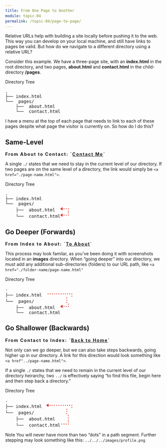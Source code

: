 ```yaml
---
title: From One Page to Another
module: topic-04
permalink: /topic-04/page-to-page/
---
```


<div class="divider-heading"></div>

Relative URLs help with building a site locally before pushing it to the web. This way you can develop on your local machine, and still have links to pages be valid. But how do we navigate to a different directory using a relative URL?

Consider this example. We have a three-page site, with an **index.html** in the root directory, and two pages, **about.html** and **contact.html** in the child-directory **/pages**.


<div id="code-heading">Directory Tree</div>
<pre id="bash">
.
├── index.html
└── <i class="far fa-folder-open"></i> pages/
    ├── <i class="fab fa-html5"></i> about.html
    └── <i class="fab fa-html5"></i> contact.html
</pre>


I have a menu at the top of each page that needs to link to each of these pages despite what page the visitor is currently on. So how do I do this?


<h2 id="same-level-linking">Same-Level</h2>
<i class="fas fa-long-arrow-alt-right" style="color: #DF382C"></i> <span style="font-weight: bold; letter-spacing: 2px;">From About to Contact: `<a href="./contact.html">Contact Me</a>`</span>

A single `./` states that we need to stay in the current level of our directory. If two pages are on the same level of a directory, the link would simply be `<a href="./page-name.html">`.


<div id="code-heading">Directory Tree</div>
<pre id="bash">
.
├── index.html
└── <i class="far fa-folder-open"></i> pages/
    ├── <i class="fab fa-html5"></i> about.html<img class="fas bounce" src="../img/dots-corner-open-arrow.png" style="width: 2em; margin: 0 0 0 1.2em;" />
    └── <i class="fab fa-html5"></i> contact.html<img class="fas bounce" src="../img/dots-corner-close-arrow.png" style="width: 2em; margin: 0;" />
</pre>


<h2 id="deeper-level-linking">Go Deeper (Forwards)</h2>
<i class="fas fa-long-arrow-alt-right" style="color: #DF382C"></i> <span style="font-weight: bold; letter-spacing: 2px;">From Index to About: `<a href="./pages/about.html">To About</a>`</span>

This process may look familar, as you've been doing it with screenshots located in an **images** directory. When “going deeper” into our directory, we must add any additional sub-directories (folders) to our URL path, like `<a href="./folder-name/page-name.html"`


<div id="code-heading">Directory Tree</div>
<pre id="bash">
.
├── index.html<img class="fas bounce" src="../img/dots-horizontal.png" style="width: 2em; margin: 0 0 0 1em;" /><img class="fas bounce" src="../img/dots-horizontal.png" style="width: 2em; margin: 0 0;" /><img class="fas bounce" src="../img/dots-corner-open.png" style="width: 2em; margin: 0;" />
└── <i class="far fa-folder-open"></i> pages/<img class="fas bounce" src="../img/dots-vertical.png" style="width: 2em; margin: 0 0 0 7.35em;" />
    ├── <i class="fab fa-html5"></i> about.html<img class="fas bounce" src="../img/dots-corner-close-arrow.png" style="width: 2em; margin: 0 0 0 1.2em;" />
    └── <i class="fab fa-html5"></i> contact.html
</pre>


<h2 id="shallower-level-linking">Go Shallower (Backwards)</h2>
<i class="fas fa-long-arrow-alt-right" style="color: #DF382C"></i> <span style="font-weight: bold; letter-spacing: 2px;">From Contact to Index: `<a href="../">Back to Home</a>`</span>

Not only can we go deeper, but we can also take steps backwards, going higher up in our directory. A link for this direction would look something like `<a href"../page-name.html">`.

If a single `./` states that we need to remain in the current level of our directory heirarchy, two `../` is effectively saying “to find this file, begin here and then step back a directory.”


<div id="code-heading">Directory Tree</div>
<pre id="bash">
.
├── index.html<img class="fas bounce" src="../img/dots-horizontal-left.png" style="width: 2em; margin: 0 0 0 1em;" /><img class="fas bounce" src="../img/dots-horizontal.png" style="width: 2em; margin: 0 0;" /><img class="fas bounce" src="../img/dots-corner-open.png" style="width: 2em; margin: 0;" />
└── <i class="far fa-folder-open"></i> pages/<img class="fas bounce" src="../img/dots-vertical.png" style="width: 2em; margin: 0 0 0 7.35em;" />
    ├── <i class="fab fa-html5"></i> about.html<img class="fas bounce" src="../img/dots-vertical.png" style="width: 2em; margin: 0 0 0 2.95em;" />
    └── <i class="fab fa-html5"></i> contact.html<img class="fas bounce" src="../img/dots-corner-close.png" style="width: 2em; margin: 0;" />
</pre>


<span class="label label-info">Note</span> You will never have more than two “dots” in a path segment. Further stepping may look something like this: `../../../images/profile.png`
